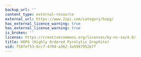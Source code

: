 ```yaml
---
backup_url: ''
content_type: external-resource
external_url: https://www.2spi.com/category/hopg/
has_external_licence_warning: true
has_external_license_warning: true
is_broken: ''
license: https://creativecommons.org/licenses/by-nc-sa/4.0/
title: HOPG (Highly Ordered Pyrolytic Graphite)
uid: f58fef53-6cc7-4704-a362-3a5987952b7f
---
```

